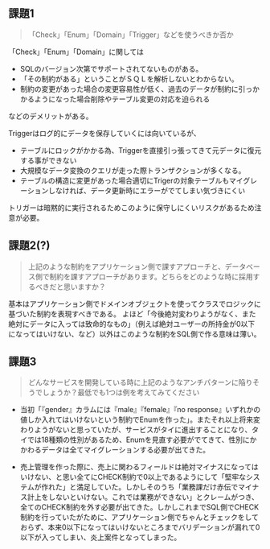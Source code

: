 ## 課題1

> 「Check」「Enum」「Domain」「Trigger」などを使うべきか否か

「Check」「Enum」「Domain」に関しては
- SQLのバージョン次第でサポートされてないものがある。
- 「その制約がある」ということがＳＱＬを解析しないとわからない。
- 制約の変更があった場合の変更容易性が低く、過去のデータが制約に引っかかるようになった場合削除やテーブル変更の対応を迫られる

などのデメリットがある。

Triggerはログ的にデータを保存していくには向いているが、
- テーブルにロックがかかる為、Triggerを直接引っ張ってきて元データに復元する事ができない
- 大規模なデータ変換のクエリが走った際トランザクションが多くなる。
- テーブルの構造に変更があった場合適切にTrigerの対象テーブルもマイグレーションしなければ、データ更新時にエラーがでてしまい気づきにくい

トリガーは暗黙的に実行されるためこのように保守しにくいリスクがあるため注意が必要。


## 課題2(?)

> 上記のような制約をアプリケーション側で課すアプローチと、データベース側で制約を課すアプローチがあります。どちらをどのような時に採用するべきだと思いますか？

基本はアプリケーション側でドメインオブジェクトを使ってクラスでロジックに基づいた制約を表現すべきである。
よほど「今後絶対変わりようがなく、また絶対にデータに入っては致命的なもの」（例えば絶対ユーザーの所持金が0以下になってはいけない、など）以外はこのような制約をSQL側で作る意味は薄い。

## 課題3

> どんなサービスを開発している時に上記のようなアンチパターンに陥りそうでしょうか？最低でも1つは例を考えてみてください

- 当初「『gender』カラムには『male』『female』『no response』いずれかの値しか入れてはいけないという制約でEnumを作った」。またそれ以上将来変わりようがないと思っていたが、サービスがタイに進出することになり、タイでは18種類の性別があるため、Enumを見直す必要がでてきて、性別にかかわるデータは全てマイグレーションする必要が出てきた。

- 売上管理を作った際に、売上に関わるフィールドは絶対マイナスになってはいけない、と思い全てにCHECK制約で0以上であるようにして「堅牢なシステムが作れた」と満足していた。しかしそのうち「業務課だけ赤伝でマイナス計上をしないといけない。これでは業務ができない」とクレームがつき、全てのCHECK制約を外す必要が出てきた。しかしこれまでSQL側でCHECK制約を行っていたがために、アプリケーション側でちゃんとチェックをしておらず、本来0以下になってはいけないところまでバリデーションが漏れて0以下が入ってしまい、炎上案件となってしまった。